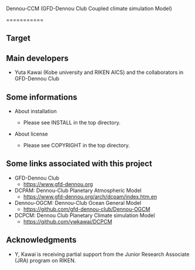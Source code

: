 Dennou-CCM (GFD-Dennou Club Coupled climate simulation Model)

===========

Target
-----------------------------------------------------------------------------------------


Main developers
-----------------------------------------------------------------------------------------

  - Yuta Kawai (Kobe university and RIKEN AICS) and the collaborators in GFD-Dennou Club

Some informations
-----------------------------------------------------------------------------------------

- About installation
  - Please see INSTALL in the top directory.

- About license
  - Please see COPYRIGHT in the top directory.
  

Some links associated with this project
-----------------------------------------------------------------------------------------

- GFD-Dennou Club
  - https://www.gfd-dennou.org
- DCPAM: Dennou-Club Planetary Atmospheric Model
  - https://www.gfd-dennou.org/arch/dcpam/index.htm.en
- Dennou-OGCM: Dennou-Club Ocean General Model
  - https://github.com/gfd-dennou-club/Dennou-OGCM
- DCPCM: Dennou Club Planetary Climate simulation Model
  - https://github.com/ywkawai/DCPCM


Acknowledgments
-----------------------------------------------------------------------------------------

- Y, Kawai is receiving partial support from the Junior Research Associate (JRA) program on RIKEN. 


